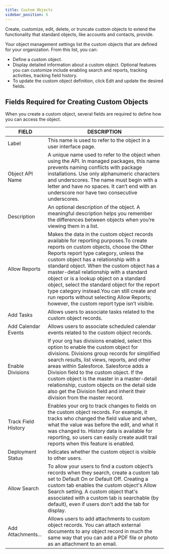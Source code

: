 ```yaml
---
title: Custom Objects
sidebar_position: 5
---
```


Create, customize, edit, delete, or truncate custom objects to extend the functionality that standard objects, like accounts and contacts, provide.

Your object management settings list the custom objects that are defined for your organization. From this list, you can:

- Define a custom object.
- Display detailed information about a custom object. Optional features you can customize include enabling search and reports, tracking activities, tracking field history.
- To update the custom object definition, click Edit and update the desired fields.

## Fields Required for Creating Custom Objects

When you create a custom object, several fields are required to define how you can access the object.

FIELD | DESCRIPTION
-- | --
Label | This name is used to refer to the object in a user interface page.
Object API Name | A unique name used to refer to the object when using the API. In managed packages, this name prevents naming conflicts with package installations. Use only alphanumeric characters and underscores. The name must begin with a letter and have no spaces. It can’t end with an underscore nor have two consecutive underscores.
Description | An optional description of the object. A meaningful description helps you remember the differences between objects when you’re viewing them in a list.
Allow Reports | Makes the data in the custom object records available for reporting purposes.To create reports on custom objects, choose the Other Reports report type category, unless the custom object has a relationship with a standard object. When the custom object has a master-detail relationship with a standard object or is a lookup object on a standard object, select the standard object for the report type category instead.You can still create and run reports without selecting Allow Reports; however, the custom report type isn’t visible.
Add Tasks | Allows users to associate tasks related to the custom object records.
Add Calendar Events | Allows users to associate scheduled calendar events related to the custom object records.
Enable Divisions | If your org has divisions enabled, select this option to enable the custom object for divisions. Divisions group records for simplified search results, list views, reports, and other areas within Salesforce. Salesforce adds a Division field to the custom object. If the custom object is the master in a master-detail relationship, custom objects on the detail side also get the Division field and inherit their division from the master record.
Track Field History | Enables your org to track changes to fields on the custom object records. For example, it tracks who changed the field value and when, what the value was before the edit, and what it was changed to. History data is available for reporting, so users can easily create audit trail reports when this feature is enabled.
Deployment Status | Indicates whether the custom object is visible to other users.
Allow Search | To allow your users to find a custom object’s records when they search, create a custom tab set to Default On or Default Off. Creating a custom tab enables the custom object's Allow Search setting. A custom object that's associated with a custom tab is searchable (by default), even if users don't add the tab for display.
Add Attachments... | Allows users to add attachments to custom object records. You can attach external documents to any object record in much the same way that you can add a PDF file or photo as an attachment to an email. 



<!-- 
对象对应的是数据库的表。我们也可以把对象当作是一个业务分类来理解，如“合同(contract)”这个业务分类，具体到“XXX产品服务合同”就是“合同(contract)”这个业务分类的一条数据。

## 创建自定义对象

管理员登录进入系统后点击右上角的“⚙”--“设置”进入设置界面，当我们需要创建自定义对象时点击“对象设置”->"对象”界面右上角的“新建”按钮。

 ![](https://console.steedos.cn/api/files/images/Tadsy6eNHKtnYGHRW)

* **数据源**：选择该对象所属数据源，该对象的数据将保存到指定数据源中，默认数据源使用的是mongodb数据库。
* **显示名**：界面上将显示该名称来表示该对象。
* **API名称**：字段唯一标识符，只能包含小写字母、数字，必须以字母开头，不能以下划线字符结尾或包含两个连续的下划线字符。
* **图标：** 为您的对象选择合适的图标。
* **开发状态**：此对象的开发状态，“开发中”的对象只有管理员才可以访问，当对象相关功能已经就绪时，您应该把它设置为“已部署”。
* **备注**：输入此对象的描述。
* **外部数据源**：引用第三方数据库的数据。
* **功能开关**：设置此对象上开放的功能，勾选表示开启相关功能。
* **脚本**：表单事件的脚本，例如：在“数据变化时”中添加脚本实现字段级联（联动）效果。

## 对象功能开关

* **允许搜索**：此对象可以通过全局检索查询。
* **允许上传附件**：此对象可以上传附件。
* **允许添加任务**：此对象中的业务数据，可以添加任务。
* **允许添加备注**：此对象中的业务数据，可以添加备忘。
* **允许添加事件**：此对象中的业务数据，可以添加任务。
* **允许共享记录**：启用此功能可以设置该对象对于其他对象的记录共享。
* **允许配置对象流程**：只有启用此功能的业务对象，才能显示在对象流程的配置菜单中。
* **允许查看申请单**：此对象中的业务数据，可以进行审批。
* **允许添加留言**：用户对数据可以添加留言。
* **记录字段历史**：启用此功能后系统会自动记录此字段的修改记录。
* **允许编辑单个字段**：只有启用此功能的业务对象，才能单个编辑字段数据。
* **启用树状结构显示记录**：当启用时，与此对象关联的查找字段将以树状结构的形式显示其选项。
* **启用弹出窗口查找模式**：当启用时，与此对象关联的查找字段将以弹出窗口的形式显示其选项。

## 设置对象字段

新建对象后，您需要进一步描述该对象有哪些属性，比如对于 “报价(offer)” 对象，您可能希望新建“报价编号(offer_id)“、”到期日期(offer_date)“、”报价名称(offer_name)“等字段。


### 自定义字段

新建的对象，默认只有几个内置字段，如“名称(name)”、“所有者(owner)”、“创建人(created_by)”、“修改人(modified_by)”。例如我们需要添加一个 ”报价名称” 字段，点击右上角的 “新建” 按钮弹出 “编辑 对象字段”窗口，填写必填项显示名称 ”报价名称“ 、字段名 “offer_name” 、字段类型 “文本”，点击提交即完成一个字段的创建。

 ![](https://console.steedos.cn/api/files/images/vj7CJWqxyWy2sGcMG)

* **所属对象**：该字段所属对象，默认为当前对象。
* **显示名称**：字段最终显示的名称，由用户自定义。
* **字段名**：用来保存到数据库的字段名称，名称只能包含小写字母，数字，必须以字母开头。不能以下划线结尾或包含两个连续的下划线符号。
* **字段类型**：根据需求设置该字段的类型。
* **默认值**：设定字段的默认值，可以是固定值。
* **字段分组**：在记录的显示页面和编辑页面，将字段分组显示。
* **外部数据源**：引用第三方数据库的数据。
* **高级**：字段功能设置，比如该字段设置为必填。

### 默认值

配置字段默认值目前分为可编辑字段、只读或隐藏字段两种情况。

#### 可编辑字段

这种情况下字段默认值是在前端赋值，字段的默认值可以在新建记录界面上显示出来，有以下两种方式编写字段默认值。

- 固定值：如果只是要给字段设置一个固定值作为默认值，直接输入希望设置的固定值即可，不需要用引号括起来。
- 公式：可以输入一段表单公式脚本来描述希望设置的动态默认值。

#### 非可编辑字段

字段不可编辑，包括以下几种情况：

- 只读字段：即当前用户有查看权限但是没有编辑权限的字段，包括系统内置的只读字段，除非通过配置字段权限改为可编辑字段。
- 隐藏字段：即当前用户没有查看权限的字段，包括系统内置的隐藏字段，除非通过配置字段权限改为可编辑字段。

只要字段不可编辑，那么该字段值就不是由前端界面传入，而是由后台接口自动生成，所以其字段默认值只能配置为后台字段公式表达式，详情请参阅文档 [字段公式](./formula)。

需要注意的是，后台字段公式配置一个固定值表达式时，需要用引号括起来，否则它将不是一个合法的字段公式表达式。

### 字段显示公式

可以在高级-字段显示公式为该字段增加显示条件，比如输入`{{formData.type__c === 'leader' ? true: false}}`，表示当字段type__c等于leader值时，才显示当前字段，否则隐藏该字段。

### 与关联表建立联系

以“报价(offer)”对象为例，我们可能希望描述每份报价关联客户是谁，此时我们可以新建一个“客户(client)”对象与之关联，关于如何创建业务对象关联的方法请阅览[相关表字段类型](/docs/no-code/field_type#%E7%9B%B8%E5%85%B3%E8%A1%A8%E5%AD%97%E6%AE%B5%E7%B1%BB%E5%9E%8B)

### 建立主表/子表关系

在相关表字段的基础上，可以额外设置两个对象间的主表/子表关系，比如 “报价(offer)” 中可能需要引用 ”业务机会“ 对象，字段类型设置为主表/子表，引用 “业务机会“ 对象 。使用方法和相关表一样，区别在于设置为主表/子表类型的字段可以在“相关子表”里设置关联子表显示的列。有关如何使用的详情信息请阅览[主表/子表字段类型](/docs/no-code/field_type#%E4%B8%BB%E8%A1%A8%E5%AD%90%E8%A1%A8%E5%AD%97%E6%AE%B5%E7%B1%BB%E5%9E%8B)

## 配置列表视图

列表视图是用来定义前台数据列表展示的数据，您可以自定义需要显示的字段，从不同的维度定义视图展示不一样的数据，设定筛选条件和排序规则等参数。例如“报价(offer)”对象，您可能希望有一个“我的报价”列表视图来展示“报价编号(offer_id)”、“报价名称(offer_name)”、“报价客户(offer_client)”、“状态(state)”等多个数据。用户在界面上可以很方便快捷的切换列表视图、添加筛选条件、查找数据、新建视图等等。[如何自定义列表视图](./listview)

## 配置按钮

每个对象内置了在一定条件下才会显示的基础按钮，例如: 新建、编辑按钮。您也可以给指定对象配置自定义操作按钮。从”设置 => 对象设置 => 对象“进入指定的对象设置详情页， 然后找到操作按钮子表，点击右上角新建按钮，输入显示名称、API名称等后点击提交即可。 -->

